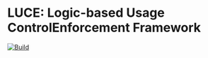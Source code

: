 # LUCE: Logic-based Usage ControlEnforcement Framework

[![Build](https://github.com/leonbeckmann/luce/actions/workflows/build.yml/badge.svg)](https://github.com/leonbeckmann/luce/actions/workflows/build.yml)